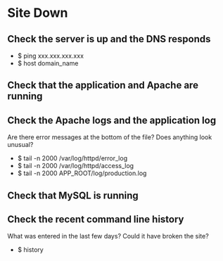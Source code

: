 # Site Down

## Check the server is up and the DNS responds

* $ ping xxx.xxx.xxx.xxx
* $ host domain_name

## Check that the application and Apache are running

<!-- TODO -->

## Check the Apache logs and the application log

Are there error messages at the bottom of the file? Does anything look unusual?

* $ tail -n 2000 /var/log/httpd/error_log
* $ tail -n 2000 /var/log/httpd/access_log
* $ tail -n 2000 APP_ROOT/log/production.log

## Check that MySQL is running

<!-- TODO -->

## Check the recent command line history

What was entered in the last few days? Could it have broken the site?

* $ history